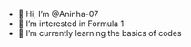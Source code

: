 - 👋 Hi, I’m @Aninha-07
- 👀 I’m interested in Formula 1
- 🌱 I’m currently learning the basics of codes

<!---
Aninha-07/Aninha-07 is a ✨ special ✨ repository because its `README.md` (this file) appears on your GitHub profile.
You can click the Preview link to take a look at your changes.
--->
